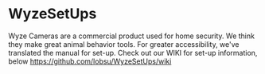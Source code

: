 # WyzeSetUps
Wyze Cameras are a commercial product used for home security. We think they make great animal behavior tools. For greater accessibility, we've translated the manual for set-up. Check out our WIKI for set-up information, below
https://github.com/lobsu/WyzeSetUps/wiki
